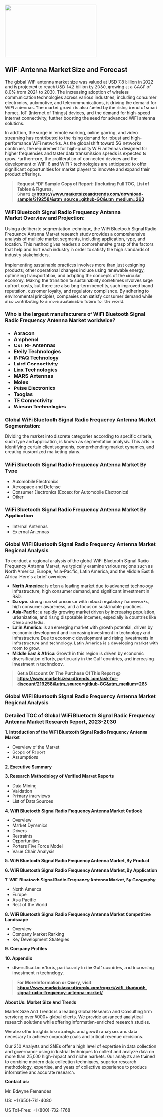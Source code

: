<p><img class="alignnone size-medium wp-image-20088" src="https://ffe5etoiles.com/wp-content/uploads/2024/12/MST1-300x171.png" alt="" width="300" height="171" /></p><h2>WiFi Antenna Market Size and Forecast</h2><p>The global WiFi antenna market size was valued at USD 7.8 billion in 2022 and is projected to reach USD 14.2 billion by 2030, growing at a CAGR of 8.0% from 2024 to 2030. The increasing adoption of wireless communication technologies across various industries, including consumer electronics, automotive, and telecommunications, is driving the demand for WiFi antennas. The market growth is also fueled by the rising trend of smart homes, IoT (Internet of Things) devices, and the demand for high-speed internet connectivity, further boosting the need for advanced WiFi antenna solutions.</p><p>In addition, the surge in remote working, online gaming, and video streaming has contributed to the rising demand for robust and high-performance WiFi networks. As the global shift toward 5G networks continues, the requirement for high-quality WiFi antennas designed for higher frequencies and faster data transmission speeds is expected to grow. Furthermore, the proliferation of connected devices and the development of WiFi 6 and WiFi 7 technologies are anticipated to offer significant opportunities for market players to innovate and expand their product offerings.</p></p><blockquote id="" class=""><strong>Request PDF Sample Copy of Report: (Including Full TOC, List of Tables &amp; Figures, Chart)&nbsp;@&nbsp;<strong><a href="https://www.marketsizeandtrends.com/download-sample/219258/&utm_source=github-GC&utm_medium=263" target="_blank">https://www.marketsizeandtrends.com/download-sample/219258/&utm_source=github-GC&utm_medium=263</a></strong></strong></blockquote><h3 id="" class="">WiFi Bluetooth Signal Radio Frequency Antenna Market&nbsp;Overview and Projection:</h3><p id="" class="">Using a deliberate segmentation technique, the WiFi Bluetooth Signal Radio Frequency Antenna Market research study provides a comprehensive analysis of multiple market segments, including application, type, and location. This method gives readers a comprehensive grasp of the factors that help and hurt each industry in order to satisfy the high standards of industry stakeholders. <br /> <br />Implementing sustainable practices involves more than just designing products; other operational changes include using renewable energy, optimizing transportation, and adopting the concepts of the circular economy. Making the transition to sustainability sometimes involves large upfront costs, but there are also long-term benefits, such improved brand reputation, customer loyalty, and regulatory compliance. By adhering to environmental principles, companies can satisfy consumer demand while also contributing to a more sustainable future for the world.</p><h3 id="" class="">Who is the largest manufacturers of&nbsp;WiFi Bluetooth Signal Radio Frequency Antenna Market worldwide?</h3><h3 class=""><p><ul><li>Abracon </li><li> Amphenol </li><li> C&T RF Antennas </li><li> Eteily Technologies </li><li> INPAQ Technology </li><li> Laird Connectivity </li><li> Linx Technologies </li><li> MARS Antennas </li><li> Molex </li><li> Pulse Electronics </li><li> Taoglas </li><li> TE Connectivity </li><li> Wieson Technologies</li></ul></p></h3><h3 id="" class="">Global&nbsp;WiFi Bluetooth Signal Radio Frequency Antenna Market Segmentation:</h3><p id="" class="">Dividing the market into discrete categories according to specific criteria, such type and application, is known as segmentation analysis. This aids in identifying certain client segments, comprehending market dynamics, and creating customized marketing plans.</p><h3 id="" class="">WiFi Bluetooth Signal Radio Frequency Antenna Market&nbsp;By Type</h3><p><p><ul><li>Automobile Electronics</li><li> Aerospace and Defense</li><li> Consumer Electronics (Except for Automobile Electronics)</li><li> Other</p></li></ul></p></p><h3 id="" class="">WiFi Bluetooth Signal Radio Frequency Antenna Market&nbsp;By Application</h3><p class=""><p><ul><li>Internal Antennas</li><li> External Antennas</li></ul></p></p><h3 id="" class="">Global WiFi Bluetooth Signal Radio Frequency Antenna Market Regional Analysis</h3><p id="" class="">To conduct a regional analysis of the global WiFi Bluetooth Signal Radio Frequency Antenna Market, we typically examine various regions such as North America, Europe, Asia-Pacific, Latin America, and the Middle East &amp; Africa. Here's a brief overview:</p><ul><li><strong>North America</strong>: is often a leading market due to advanced technology infrastructure, high consumer demand, and significant investment in R&amp;D.</li><li><strong>Europe</strong>: strong market presence with robust regulatory frameworks, high consumer awareness, and a focus on sustainable practices.</li><li><strong>Asia-Pacific</strong>: a rapidly growing market driven by increasing population, urbanization, and rising disposable incomes, especially in countries like China and India.</li><li><strong>Latin America</strong>: is an emerging market with growth potential, driven by economic development and increasing investment in technology and infrastructure.Due to economic development and rising investments in infrastructure and technology, Latin America is a developing market with room to grow.</li><li><strong>Middle East &amp; Africa</strong>: Growth in this region is driven by economic diversification efforts, particularly in the Gulf countries, and increasing investment in technology.</li></ul><blockquote id="" class=""><strong>Get a Discount On The Purchase Of This Report @ <strong><a href="https://www.marketsizeandtrends.com/ask-for-discount/219258/&utm_source=github-GC&utm_medium=263" target="_blank">https://www.marketsizeandtrends.com/ask-for-discount/219258/&utm_source=github-GC&utm_medium=263</a></strong></strong></blockquote><h3 id="" class="">Global WiFi Bluetooth Signal Radio Frequency Antenna Market Regional Analysis</h3><h3 id="" class="">Detailed TOC of Global WiFi Bluetooth Signal Radio Frequency Antenna Market Research Report, 2023-2030</h3><p id="" class=""><strong>1. Introduction of the WiFi Bluetooth Signal Radio Frequency Antenna Market</strong></p><ul><li>Overview of the Market</li><li>Scope of Report</li><li>Assumptions</li></ul><p id="" class=""><strong>2. Executive Summary</strong></p><p id="" class=""><strong>3. Research Methodology of Verified Market Reports</strong></p><ul><li>Data Mining</li><li>Validation</li><li>Primary Interviews</li><li>List of Data Sources</li></ul><p id="" class=""><strong>4. WiFi Bluetooth Signal Radio Frequency Antenna Market Outlook</strong></p><ul><li>Overview</li><li>Market Dynamics</li><li>Drivers</li><li>Restraints</li><li>Opportunities</li><li>Porters Five Force Model</li><li>Value Chain Analysis</li></ul><p id="" class=""><strong>5. WiFi Bluetooth Signal Radio Frequency Antenna Market, By Product</strong></p><p id="" class=""><strong>6. WiFi Bluetooth Signal Radio Frequency Antenna Market, By Application</strong></p><p id="" class=""><strong>7. WiFi Bluetooth Signal Radio Frequency Antenna Market, By Geography</strong></p><ul><li>North America</li><li>Europe</li><li>Asia Pacific</li><li>Rest of the World</li></ul><p id="" class=""><strong>8. WiFi Bluetooth Signal Radio Frequency Antenna Market Competitive Landscape</strong></p><ul><li>Overview</li><li>Company Market Ranking</li><li>Key Development Strategies</li></ul><p id="" class=""><strong>9. Company Profiles</strong></p><p id="" class=""><strong>10. Appendix</strong></p><ul><li>diversification efforts, particularly in the Gulf countries, and increasing investment in technology.</li></ul><blockquote id="" class=""><strong>For More Information or Query, visit <strong><strong><a href="https://www.marketsizeandtrends.com/report/wifi-bluetooth-signal-radio-frequency-antenna-market/" target="_blank">https://www.marketsizeandtrends.com/report/wifi-bluetooth-signal-radio-frequency-antenna-market/</a></strong></strong></strong></blockquote><p id="" class=""><strong>About Us: Market Size And Trends</strong></p><p id="" class="">Market Size And Trends is a leading Global Research and Consulting firm servicing over 5000+ global clients. We provide advanced analytical research solutions while offering information-enriched research studies.</p><p id="" class="">We also offer insights into strategic and growth analyses and data necessary to achieve corporate goals and critical revenue decisions.</p><p id="" class="">Our 250 Analysts and SMEs offer a high level of expertise in data collection and governance using industrial techniques to collect and analyze data on more than 25,000 high-impact and niche markets. Our analysts are trained to combine modern data collection techniques, superior research methodology, expertise, and years of collective experience to produce informative and accurate research.</p><p id="" class=""><strong>Contact us:</strong></p><p id="" class="">Mr. Edwyne Fernandes</p><p id="" class="">US: +1 (650)-781-4080</p><p id="" class="">US Toll-Free: +1 (800)-782-1768</p>
